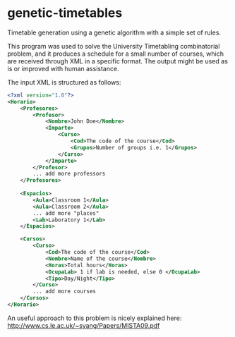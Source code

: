 # genetic-timetables
Timetable generation using a genetic algorithm with a simple set of rules.

This program was used to solve the University Timetabling combinatorial problem, and it produces a schedule for a small number of courses, which are received through XML in a specific format. The output might be used as is or improved with human assistance.

The input XML is structured as follows:

```xml
<?xml version="1.0"?>
<Horario>
	<Profesores>
		<Profesor>
			<Nombre>John Doe</Nombre>
			<Imparte>
				<Curso>
					<Cod>The code of the course</Cod>
					<Grupos>Number of groups i.e. 1</Grupos>
				</Curso>
			</Imparte>
		</Profesor>
		... add more professors
	</Profesores>	
	
	<Espacios>
		<Aula>Classroom 1</Aula>
		<Aula>Classroom 2</Aula>
		... add more "places"
		<Lab>Laboratory 1</Lab>
	</Espacios>

	<Cursos>
		<Curso>
			<Cod>The code of the course</Cod>
			<Nombre>Name of the course</Nombre>
			<Horas>Total hours</Horas>
			<OcupaLab> 1 if lab is needed, else 0 </OcupaLab>
			<Tipo>Day/Night</Tipo>
		</Curso>
		... add more courses
	</Cursos>
</Horario>
```

An useful approach to this problem is nicely explained here: http://www.cs.le.ac.uk/~syang/Papers/MISTA09.pdf
